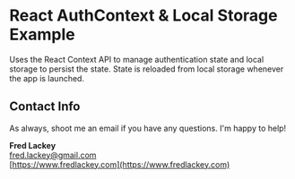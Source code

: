 # React AuthContext & Local Storage Example  

Uses the React Context API to manage authentication state and local storage to persist the state.  State is reloaded from local storage whenever the app is launched.

## Contact Info  

As always, shoot me an email if you have any questions.  I'm happy to help!  

**Fred Lackey**  
[fred.lackey@gmail.com](mailto:fred.lackey@gmail.com)  
[https://www.fredlackey.com](https://www.fredlackey.com)  
